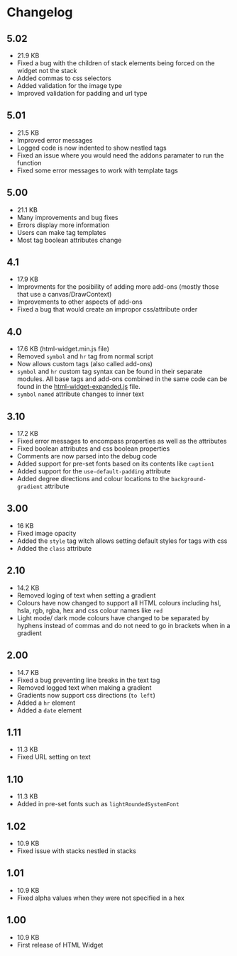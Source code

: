 # Changelog

## 5.02

- 21.9 KB
- Fixed a bug with the children of stack elements being forced on the widget not the stack
- Added commas to css selectors
- Added validation for the image type
- Improved validation for padding and url type

## 5.01

- 21.5 KB
- Improved error messages
- Logged code is now indented to show nestled tags
- Fixed an issue where you would need the addons paramater to run the function 
- Fixed some error messages to work with template tags 

## 5.00

- 21.1 KB
- Many improvements and bug fixes
- Errors display more information 
- Users can make tag templates
- Most tag boolean attributes change

## 4.1

* 17.9 KB
* Improvments for the posibility of adding more add-ons (mostly those that use a canvas/DrawContext)
* Improvements to other aspects of add-ons
* Fixed a bug that would create an impropor css/attribute order

## 4.0

* 17.6 KB (html-widget.min.js file)
* Removed `symbol` and `hr` tag from normal script
* Now allows custom tags (also called add-ons)
* `symbol` and `hr` custom tag syntax can be found in their separate modules. All base tags and add-ons combined in the same code can be found in the [html-widget-expanded.js](https://github.com/Normal-Tangerine8609/Scriptable-HTML-Widget/blob/main/code/html-widget-expanded.js) file.
* `symbol` `named` attribute changes to inner text 

## 3.10

* 17.2 KB
* Fixed error messages to encompass properties as well as the attributes
* Fixed boolean attributes and css boolean properties
* Comments are now parsed into the debug code
* Added support for pre-set fonts based on its contents like `caption1`
* Added support for the `use-default-padding` attribute
* Added degree directions and colour locations to the `background-gradient` attribute

## 3.00

* 16 KB
* Fixed image opacity
* Added the `style` tag witch allows setting default styles for tags with css
* Added the `class` attribute

## 2.10

* 14.2 KB
* Removed loging of text when setting a gradient
* Colours have now changed to support all HTML colours including hsl, hsla, rgb, rgba, hex and css colour names like `red`
* Light mode/ dark mode colours have changed to be separated by hyphens instead of commas and do not need to go in brackets when in a gradient

## 2.00

* 14.7 KB
* Fixed a bug preventing line breaks in the text tag
* Removed logged text when making a gradient
* Gradients now support css directions (`to left`)
* Added a `hr` element
* Added a `date` element

## 1.11

* 11.3 KB
* Fixed URL setting on text

## 1.10

* 11.3 KB
* Added in pre-set fonts such as `lightRoundedSystemFont`

## 1.02

* 10.9 KB
* Fixed issue with stacks nestled in stacks

## 1.01

* 10.9 KB
* Fixed alpha values when they were not specified in a hex

## 1.00

* 10.9 KB
* First release of HTML Widget
